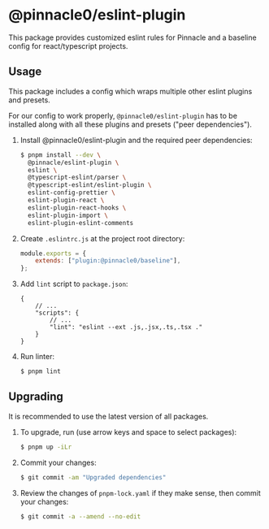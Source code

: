 # @pinnacle0/eslint-plugin

This package provides customized eslint rules for Pinnacle and a baseline config for react/typescript projects.

## Usage

This package includes a config which wraps multiple other eslint plugins and presets.

For our config to work properly, `@pinnacle0/eslint-plugin` has to be installed along with
all these plugins and presets ("peer dependencies").

1.  Install @pinnacle0/eslint-plugin and the required peer dependencies:

    ```sh
    $ pnpm install --dev \
      @pinnacle/eslint-plugin \
      eslint \
      @typescript-eslint/parser \
      @typescript-eslint/eslint-plugin \
      eslint-config-prettier \
      eslint-plugin-react \
      eslint-plugin-react-hooks \
      eslint-plugin-import \
      eslint-plugin-eslint-comments

    ```

2.  Create `.eslintrc.js` at the project root directory:

    ```js
    module.exports = {
        extends: ["plugin:@pinnacle0/baseline"],
    };
    ```

3.  Add `lint` script to `package.json`:

    ```jsonc
    {
        // ...
        "scripts": {
            // ...
            "lint": "eslint --ext .js,.jsx,.ts,.tsx ."
        }
    }
    ```

4.  Run linter:
    ```sh
    $ pnpm lint
    ```

## Upgrading

It is recommended to use the latest version of all packages.

1. To upgrade, run (use arrow keys and space to select packages):

    ```sh
    $ pnpm up -iLr
    ```

2. Commit your changes:

    ```sh
    $ git commit -am "Upgraded dependencies"
    ```

3. Review the changes of `pnpm-lock.yaml` if they make sense, then commit your changes:
    ```sh
    $ git commit -a --amend --no-edit
    ```

